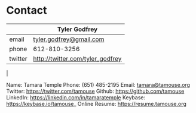 # Contact

| | Tyler Godfrey |
| ------ | ------ |
| email | tyler.godfrey@gmail.com |
| phone | 612-810-3256 |
| twitter | http://twitter.com/tyler_godfrey |
| 




Name: Tamara Temple
Phone: (651) 485-2195
Email: tamara@tamouse.org
Twitter: https://twitter.com/tamouse
Github: https://github.com/tamouse
LinkedIn: https://linkedin.com/in/tamaratemple
Keybase: https://keybase.io/tamouse_
Online Resume: https://resume.tamouse.org
